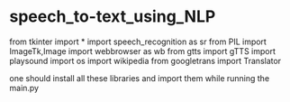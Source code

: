 # speech_to-text_using_NLP


from tkinter import *
import speech_recognition as sr
from PIL import ImageTk,Image
import webbrowser as wb
from gtts import gTTS
import playsound
import os
import wikipedia
from googletrans import Translator

one should install all these libraries and import them while running the main.py
